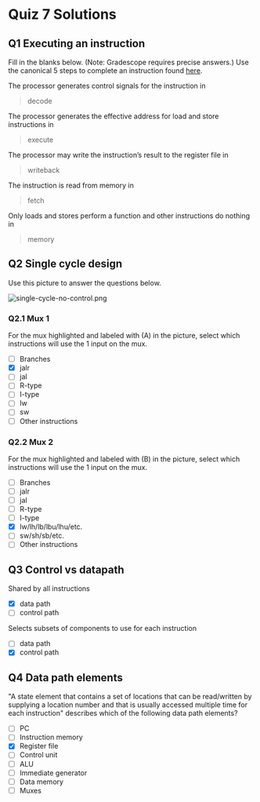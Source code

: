 # Quiz 7 Solutions


## **Q1** Executing an instruction
Fill in the blanks below. (Note: Gradescope requires precise answers.) Use the canonical 5 steps to complete an instruction found [here](https://jlpteaching.github.io/ECS154B/materials/processor/single-cycle.html#steps-to-execute-an-instruction-video).

The processor generates control signals for the instruction in

> decode

The processor generates the effective address for load and store instructions in

> execute

The processor may write the instruction’s result to the register file in

> writeback

The instruction is read from memory in

> fetch

Only loads and stores perform a function and other instructions do nothing in

> memory

## **Q2** Single cycle design

Use this picture to answer the questions below.



![single-cycle-no-control.png](/files/008cdb75-7ccf-477a-8b15-fdf42ff75c67)

### **Q2.1** Mux 1

For the mux highlighted and labeled with (A) in the picture, select which instructions will use the 1 input on the mux.

- [ ] Branches
- [X] jalr
- [ ] jal
- [ ] R-type
- [ ] I-type
- [ ] lw
- [ ] sw
- [ ] Other instructions

### **Q2.2** Mux 2

For the mux highlighted and labeled with (B) in the picture, select which instructions will use the 1 input on the mux.

- [ ] Branches
- [ ] jalr
- [ ] jal
- [ ] R-type
- [ ] I-type
- [X] lw/lh/lb/lbu/lhu/etc.
- [ ] sw/sh/sb/etc.
- [ ] Other instructions

## **Q3** Control vs datapath

Shared by all instructions

- [X] data path
- [ ] control path

Selects subsets of components to use for each instruction

- [ ] data path
- [X] control path

## **Q4** Data path elements

"A state element that contains a set of locations that can be read/written by supplying a location number and that is usually accessed multiple time for each instruction" describes which of the following data path elements?

- [ ] PC
- [ ] Instruction memory
- [X] Register file
- [ ] Control unit
- [ ] ALU
- [ ] Immediate generator
- [ ] Data memory
- [ ] Muxes
